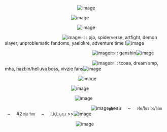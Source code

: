 ‍‍️️️️️️️️️️‎ ‎ ‎ ‎ ‎ ‎ ‎ ‎ ‎ ‎ ‎ ‎ ‎ ‎ ‎ ‎ ‎ ‎ ‎ ‎ ‎ ‎ ‎ ‎ ‎ ‎ ‎ ‎ ‎‍‍️️️️️️️️️️‎ ‎ ‎ ‎ ‎ ‎ ‎ ‎ ‎ ‎ ‎ ‎‍‍️️️️️️️️️️‎ ‎ ‎ ‎ ‎ ‎ ‎ ‎ ‎ ‎ ‎ ‎ ‎ ‎  ‎ ‎ ‎ ‎‍‍️️️️️️️️️️‎ ‎ ‎![image](https://github.com/user-attachments/assets/2555b9dd-1182-411f-bead-bca337281765)

‎ ‎ ‎ ‎ ‎ ‎ ‎ ‎ ‎ ‎ ‎ ‎ ‎ ‎ ‎ ‎ ‎ ‎ ‎ ‎ ‎ ‎ ‎ ‎ ‎ ‎ ‎ ‎ ‎ ‎ ‎ ‎ ‎ ‎ ‎ ‎‎ ‎ ‎ ‎ ‎ ‎ ‎ ‎ ‎ ‎ ‎ ‎ ‎ ‎ ‎ ‎‎ ‎ ‎ ![image](https://github.com/user-attachments/assets/375fffe7-9813-4b2e-a64a-f9ec8342f5e1) ‍‍️️️️️️️️️️‎ ‎ ‎ ‎ ‎ ‎ ‎ ‎ ‎ ‎ ‎ ‎ ‎ ‎ ‎ ‎ ‎ ‎ ‎ ‎ ‎ ‎ ‎ ‎ ‎ ‎ ‎ ‎ ‎ ‎ ‎

‍‍️️️️️️️️️️‎ ‎ ‎ ‎ ‎ ‎ ‎ ‎ ‎ ‎ ‎ ‎ ‎ ‎ ‎ ‎ ‎ ‎ ‎ ‎ ‎ ‎ ‎ ‎ ‎ ‎ ‎ ‎ ‎‍‍️️️️️️️️️️‎ ‎ ‎ ‎ ‎ ‎ ‎ ‎ ‎ ‎ ‎ ‎ ‎     ‎ ‎ ‎ ‎ ‎ ‎ ‎ ‎ ‎    ‎ ‎ ‎ ‎ ‎     ‎‎ ‎ ‎ ![image](https://github.com/user-attachments/assets/2555b9dd-1182-411f-bead-bca337281765)

‍‍️️️️️️️️️️‎ ‎ ‎ ‎ ‎ ‎ ‎ ‎ ‎ ‎ ‎ ‎ ‎ ‎ ‎ ‎ ‎ ‎ ‎ ‎ ‎ ‎ ‎ ‎ ‎ ‎ ‎ ‎ ‎   ‎‎  ‎‍‍️️️️️️️️️️‎ ‎ ‎ ‎‍‍️️️️️️️️️️‎ ‎ ‎ ‎ ‎ ‎ ‎ ‎ ‎ ‎ ‎ ‎ ‎ ![image](https://github.com/user-attachments/assets/e2e9bb39-e134-4418-b9c2-64fca134342b)‎𝔦𝔫𝔱 : pjo, spiderverse, artfight, demon slayer, unproblematic fandoms, yaelokre, adventure time !![image](https://github.com/user-attachments/assets/e2e9bb39-e134-4418-b9c2-64fca134342b)

‍‍️️️️️️️️️️‎ ‎ ‎ ‎ ‎ ‎ ‎ ‎ ‎ ‎ ‎ ‎ ‎ ‎ ‎ ‎ ‎ ‎ ‎ ‎ ‎ ‎ ‎ ‎ ‎ ‎ ‎ ‎ ‎ ‎ ‎‍‍️️️️️️️️️️‎ ‎ ‎ ‎ ‎ ‎ ‎ ‎ ‎ ‎ ‎ ‎ ‎ ‎ ‎ ‎ ‎ ‎ ‎ ‎ ‎ ‎ ‎‎ ‎ ‎ ‎ ‎ ‎ ‎ ‎ ‎ ‎ ‎ ‎ ‎ ‎‍‍️️️️️️️️️️‎ ‎ ‎ ‎ ‎ ‎ ‎ ‎ ‎ ‎ ‎ ‎ ‎ ‎ ‎ ‎ ‎ ‎ ‎   ‎ ‎ ‎ ‎ ‎‎‎ ‎ ‎ ‎ ‎ ‎ ‎ ‎ ‎‎ ‎ ‎   ‎‍‍️️️️️️️️️️‎ ‎ ‎‎ ‎‍‍️️️️️️️️️️‎ ‎ ‎  ‎ ‎ ‎ ‎  ![image](https://github.com/user-attachments/assets/fb15a1f6-883e-4d27-af04-ab7ab7b02320)‎𝔦𝔴𝔠 : genshin![image](https://github.com/user-attachments/assets/fb15a1f6-883e-4d27-af04-ab7ab7b02320)

‍‍️️️️️️️️️️‎ ‎ ‎ ‎ ‎ ‎ ‎ ‎ ‎ ‎ ‎ ‎ ‎ ‎ ‎ ‎ ‎ ‎ ‎ ‎ ‎ ‎ ‎‍‍️️️️️️️️️️‎ ‎ ‎ ‎ ‎ ‎ ‎ ‎ ‎ ‎ ‎ ‎ ‎  ‎ ‎ ‎ ‎ ‎ ‎ ‎ ‎‍‍️️️️️️️️️️‎ ‎ ‎ ‎ ‎ ‎ ‎ ‎ ‎ ‎ ‎‎ ‎ ‎‎ ‎ ‎‎ ‎ ‎ ‎ ‎‎ ‎‎ ‎ ‎‎ ‎ ‎‎ ‎ ‎ ‎ ‎‎ ‎‎‎ ‎ ‎  ![image](https://github.com/user-attachments/assets/1ff90487-ab3b-468a-9b91-eee0e54816db)‎𝔡𝔫𝔦 : tcoaa, dream smp, mha, hazbin/helluva boss, vivzie fans![image](https://github.com/user-attachments/assets/1ff90487-ab3b-468a-9b91-eee0e54816db)


‍‍️️️️️️️️️️‎ ‎ ‎ ‎ ‎ ‎ ‎ ‎ ‎ ‎ ‎ ‎ ‎ ‎ ‎ ‎ ‎ ‎ ‎ ‎ ‎ ‎ ‎ ‎ ‎ ‎ ‎ ‎ ‎‍‍️️️️️️️️️️‎ ‎ ‎ ‎ ‎ ‎ ‎ ‎ ‎ ‎ ‎ ‎ ‎ ‎ ‎ ‎ ‎ ‎ ‎   ‎ ‎ ‎ ‎‎   ‎   ‎‎ ‎‎‎       ‎      ‎    ‎ ‎ ‎   ![image](https://github.com/user-attachments/assets/2555b9dd-1182-411f-bead-bca337281765)

‍‍️️️️️️️️️️‎ ‎ ‎ ‎ ‎ ‎ ‎ ‎ ‎ ‎ ‎ ‎ ‎ ‎ ‎ ‎ ‎ ‎ ‎ ‎ ‎ ‎ ‎ ‎ ‎ ‎ ‎ ‎ ‎‍‍️️️️️️️️️️‎ ‎ ‎ ‎ ‎ ‎ ‎ ‎ ‎ ‎ ‎ ‎ ‎ ‎ ‎  ‎ ‎ ‎ ‎    ‎  ‎ ‎ ‎‎ ‎ ‎ ![image](https://github.com/user-attachments/assets/b2a1cc1e-8fc8-40b8-8934-eecd864fe176)

‍‍️️️️️️️️️️‎ ‎ ‎ ‎ ‎ ‎ ‎ ‎ ‎ ‎ ‎ ‎ ‎ ‎ ‎ ‎ ‎ ‎ ‎ ‎ ‎ ‎ ‎ ‎ ‎ ‎ ‎ ‎ ‎‍‍️️️️️️️️️️‎ ‎ ‎ ‎ ‎ ‎ ‎ ‎ ‎ ‎ ‎ ‎ ‎ ‎ ‎ ‎ ‎ ‎ ‎   ‎ ‎ ‎ ‎‎   ‎   ‎‎ ‎‎‎       ‎      ‎            ![image](https://github.com/user-attachments/assets/2555b9dd-1182-411f-bead-bca337281765)

‍‍️️️️️️️️️️‎ ‎ ‎ ‎ ‎ ‎ ‎ ‎ ‎ ‎ ‎ ‎ ‎ ‎ ‎ ‎ ‎ ‎ ‎ ‎ ‎ ‎ ‎ ‎ ‎ ‎ ‎ ‎ ‎‍‍️️️️️️️️️️‎ ‎ ‎ ‎ ‎ ‎ ‎ ‎ ‎ ‎ ‎ ‎ ‎ ‎ ‎ ‎ ‎ ‎ ‎   ‎ ‎ ‎ ‎‎   ‎    ‎  ‎ ‎‎   ‎   ‎ ‎ ‎ ‎ ‎ ‎‎ ‎ ‎ ‎ ‎ ‎‎‎‎  ‎‎ ‎‎‎ ![image](https://github.com/user-attachments/assets/c7dcaf99-9c8c-41d8-ace8-1272e17032cf)𝖌𝖍𝖔𝖘𝖙𝖎𝖊 ‎   ‎‎ ‎‎‎‎ ‎‎ ~ ‎   ‎‎ ‎‎‎‎ ‎‎ 𝔰𝔥𝔢/𝔥𝔢𝔯 𝔥𝔢/𝔥𝔦𝔪 ‎   ‎‎ ‎‎‎‎ ‎‎ ~ ‎   ‎‎ ‎‎‎‎ ‎‎ #2 𝔭𝔧𝔬 𝔣𝔞𝔫 ‎   ‎‎ ‎‎‎‎ ‎‎ ~ ‎   ‎‎ ‎‎‎‎ ‎‎ 𝔩,𝔟,𝔩,𝔰,𝔞,𝔢 >>![image](https://github.com/user-attachments/assets/c7dcaf99-9c8c-41d8-ace8-1272e17032cf)

‍‍️️️️️️️️️️‎ ‎ ‎ ‎ ‎ ‎ ‎ ‎ ‎ ‎ ‎ ‎ ‎ ‎ ‎ ‎ ‎ ‎ ‎ ‎ ‎ ‎ ‎ ‎ ‎ ‎ ‎ ‎ ‎‍‍️️️️️️️️️️‎ ‎ ‎ ‎ ‎ ‎ ‎ ‎ ‎ ‎ ‎ ‎‍‍️️️️️️️️️️‎ ‎ ‎ ‎ ‎ ‎ ‎ ‎ ‎ ‎ ‎ ‎ ‎ ‎  ‎ ‎ ‎ ‎‍‍️️️️️️️️️ ‎![image](https://github.com/user-attachments/assets/2555b9dd-1182-411f-bead-bca337281765)
